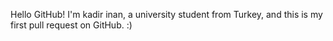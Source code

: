 Hello GitHub!
I'm kadir inan, a university student from Turkey, and this is my first pull request on GitHub. :)
